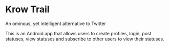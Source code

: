# Krow Trail

An ominous, yet intelligent alternative to Twitter

This is an Android app that allows users to create profiles, login, post statuses, view statuses and subscribe to other users to view their statuses.
